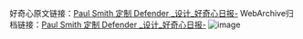 好奇心原文链接：[Paul Smith 定制 Defender _设计_好奇心日报-](https://www.qdaily.com/articles/7700.html)
WebArchive归档链接：[Paul Smith 定制 Defender _设计_好奇心日报-](http://web.archive.org/web/20190623172600/https://www.qdaily.com/articles/7700.html)
![image](http://ww3.sinaimg.cn/large/007d5XDply1g3wjnxqzr0j30u03h57i8)